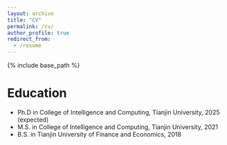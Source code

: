 ```yaml
---
layout: archive
title: "CV"
permalink: /cv/
author_profile: true
redirect_from:
  - /resume
---
```


{% include base_path %}

Education
======
* Ph.D in College of Intelligence and
Computing, Tianjin University, 2025 (expected)
* M.S. in College of Intelligence and
Computing, Tianjin University, 2021
* B.S. in Tianjin University of Finance and Economics, 2018

  
  

